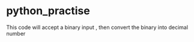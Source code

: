 # python_practise

This code will accept a binary input , then convert the binary into decimal number


